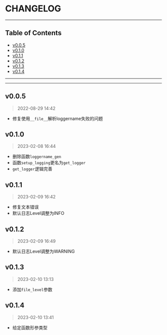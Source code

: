 # CHANGELOG

<!-- File: CHANGELOG.md -->
<!-- Author: YJ -->
<!-- Email: yj1516268@outlook.com -->
<!-- Created Time: 2022-08-29 14:33:35 -->

---

## Table of Contents

<!-- vim-markdown-toc GFM -->

* [v0.0.5](#v005)
* [v0.1.0](#v010)
* [v0.1.1](#v011)
* [v0.1.2](#v012)
* [v0.1.3](#v013)
* [v0.1.4](#v014)

<!-- vim-markdown-toc -->

---

<!-- Object info -->

---

## v0.0.5

> 2022-08-29 14:42

- 修复使用`__file__`解析loggername失败的问题

## v0.1.0

> 2023-02-08 16:44

- 删除函数`loggername_gen`
- 函数`setup_logging`更名为`get_logger`
- `get_logger`逻辑完善

## v0.1.1

> 2023-02-09 16:42

- 修复文本错误
- 默认日志Level调整为INFO

## v0.1.2

> 2023-02-09 16:49

- 默认日志Level调整为WARNING

## v0.1.3

> 2023-02-10 13:13

- 添加`file_level`参数

## v0.1.4

> 2023-02-10 13:41

- 给定函数形参类型
